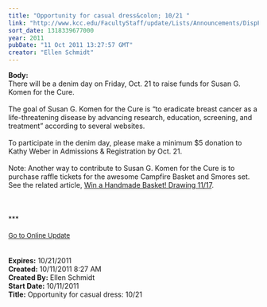 ```yaml
---
title: "Opportunity for casual dress&colon; 10/21 "
link: "http://www.kcc.edu/FacultyStaff/update/Lists/Announcements/DispForm.aspx?ID=474"
sort_date: 1318339677000
year: 2011
pubDate: "11 Oct 2011 13:27:57 GMT"
creator: "Ellen Schmidt"
---
```


<div><b>Body:</b> <div class="ExternalClass49957D83638A4D24862D7BE161CA01EF">
<div>There will be a denim day on Friday, Oct. 21 to raise funds for Susan G. Komen for the Cure.</div>
<div><br />The goal of Susan G. Komen for the Cure is “to eradicate breast cancer as a life-threatening disease by advancing research, education, screening, and treatment” according to several websites.</div>
<div><br />To participate in the denim day, please make a minimum $5 donation to Kathy Weber in Admissions &amp; Registration by Oct. 21.</div>
<div><br />Note: Another way to contribute to Susan G. Komen for the Cure is to purchase raffle tickets for the awesome Campfire Basket and Smores set. See the related article, <a href="/FacultyStaff/update/Lists/Announcements/DispForm2.aspx?List=7e45450e-520d-4ad3-81dd-a79ebcc75df4&amp;ID=478&amp;Source=http%3a//www.kcc.edu/FacultyStaff/update/Pages/dailyupdate.aspx">Win a Handmade Basket! Drawing 11/17</a>.</div>
<div> </div>
<div> </div>
<div> </div>
<div>
<div>***</div>
<div> </div>
<div>
<div><font size="2"><a href="/FacultyStaff/update/Pages/dailyupdate.aspx">Go to Online Update</a></font></div>
<div><font size="2"></font> </div>
<div> </div></div></div></div></div>
<div><b>Expires:</b> 10/21/2011</div>
<div><b>Created:</b> 10/11/2011 8:27 AM</div>
<div><b>Created By:</b> Ellen Schmidt</div>
<div><b>Start Date:</b> 10/11/2011</div>
<div><b>Title:</b> Opportunity for casual dress: 10/21 </div>
